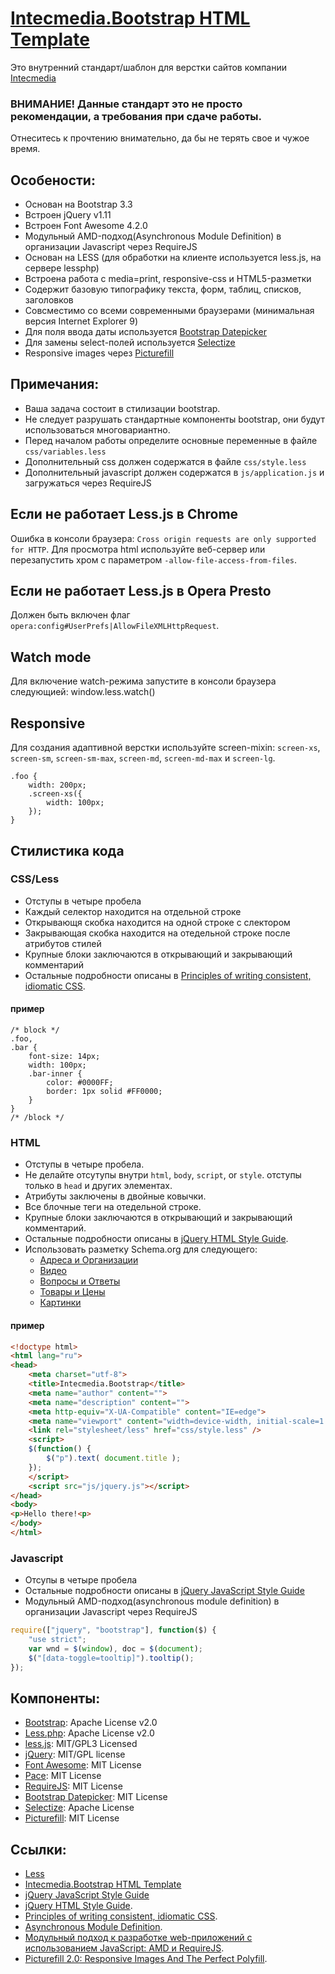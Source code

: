 # [Intecmedia.Bootstrap HTML Template](https://github.com/intecmedia/Intecmedia.Bootstrap)

Это внутренний стандарт/шаблон для верстки сайтов компании [Intecmedia](http://intecmedia.ru)

### **ВНИМАНИЕ!** Данные стандарт это не просто рекомендации, а **требования при сдаче работы**. 

Отнеситесь к прочтению внимательно, да бы не терять свое и чужое время.

## Особености:
* Основан на Bootstrap 3.3
* Встроен jQuery v1.11
* Встроен Font Awesome 4.2.0
* Модульный AMD-подход(Asynchronous Module Definition) в организации Javascript через RequireJS
* Основан на LESS (для обработки на клиенте используется less.js, на сервере lessphp)
* Встроена работа с media=print, responsive-css и HTML5-разметки
* Содержит базовую типографику текста, форм, таблиц, списков, заголовков
* Совсместимо со всеми современными браузерами (минимальная версия Internet Explorer 9)
* Для поля ввода даты используется [Bootstrap Datepicker](https://eonasdan.github.io/bootstrap-datetimepicker/)
* Для замены select-полей используется  [Selectize](http://brianreavis.github.io/selectize.js/)
* Responsive images через [Picturefill](http://scottjehl.github.io/picturefill)

## Примечания:
* Ваша задача состоит в стилизации bootstrap.
* Не следует разрушать стандартные компоненты bootstrap, они будут использоваться многовариантно.
* Перед началом работы определите основные переменные в файле `css/variables.less`
* Дополнительный css должен содержатся в файле `css/style.less`
* Дополнительный javascript должен содержатся в `js/application.js` и загружаться через RequireJS

## Если не работает Less.js в Chrome
Ошибка в консоли браузера: `Cross origin requests are only supported for HTTP`. 
Для просмотра html используйте веб-сервер или перезапустить хром с параметром `-allow-file-access-from-files`.

## Если не работает Less.js в Opera Presto
Должен быть включен флаг `opera:config#UserPrefs|AllowFileXMLHttpRequest`.

## Watch mode
Для включение watch-режима запустите в консоли браузера следующией: window.less.watch()

## Responsive
Для создания адаптивной верстки используйте screen-mixin: `screen-xs`, `screen-sm`, `screen-sm-max`, `screen-md`, `screen-md-max` и `screen-lg`.
```less
.foo {
    width: 200px;  
    .screen-xs({
        width: 100px;
    });
}
```


## Стилистика кода

### CSS/Less
* Отступы в четыре пробела
* Каждый селектор находится на отдельной строке
* Открывающя скобка находится на одной строке с слектором
* Закрывающая скобка находится на отедельной строке после атрибутов стилей
* Крупные блоки заключаются в открывающий и закрывающий комментарий
* Остальные подробности описаны в [Principles of writing consistent, idiomatic CSS](https://github.com/necolas/idiomatic-css/tree/master/translations/ru-RU).

#### пример
```less
/* block */
.foo,
.bar {
    font-size: 14px;  
    width: 100px;  
    .bar-inner {
        color: #0000FF;
        border: 1px solid #FF0000;
    }
}
/* /block */
```

### HTML
* Отступы в четыре пробела.
* Не делайте отсутупы внутри `html`, `body`, `script`, or `style`. отступы только в `head` и других элементах.
* Атрибуты заключены в двойные ковычки.
* Все блочные теги на отедельной строке.
* Крупные блоки заключаются в открывающий и закрывающий комментарий.
* Остальные подробности описаны в [jQuery HTML Style Guide](http://contribute.jquery.org/style-guide/html/).
* Использовать разметку Schema.org для следующего:
    * [Адреса и Организации](http://help.yandex.ru/webmaster/supported-schemas/address-organization.xml)
    * [Видео](http://help.yandex.ru/webmaster/supported-schemas/video.xml)
    * [Вопросы и Ответы](http://help.yandex.ru/webmaster/supported-schemas/questions.xml)
    * [Товары и Цены](http://help.yandex.ru/webmaster/supported-schemas/goods-prices.xml)
    * [Картинки](http://help.yandex.ru/webmaster/supported-schemas/image.xml)

#### пример
```html
<!doctype html>
<html lang="ru">
<head>
    <meta charset="utf-8">
    <title>Intecmedia.Bootstrap</title>
    <meta name="author" content="">
    <meta name="description" content="">
    <meta http-equiv="X-UA-Compatible" content="IE=edge">
    <meta name="viewport" content="width=device-width, initial-scale=1.0">
    <link rel="stylesheet/less" href="css/style.less" />
    <script>
    $(function() {
        $("p").text( document.title );
    });
    </script>
    <script src="js/jquery.js"></script>
</head>
<body>
<p>Hello there!<p>
</body>
</html>
```

### Javascript
* Отсупы в четыре пробела
* Остальные подробности описаны в [jQuery JavaScript Style Guide](http://contribute.jquery.org/style-guide/js/)
* Модульный AMD-подход(asynchronous module definition) в организации Javascript через RequireJS
```javascript
require(["jquery", "bootstrap"], function($) {
    "use strict";
    var wnd = $(window), doc = $(document);
    $("[data-toggle=tooltip]").tooltip();
});
```

## Компоненты:
* [Bootstrap](http://getbootstrap.com/): Apache License v2.0
* [Less.php](http://lessphp.gpeasy.com): Apache License v2.0
* [less.js](http://lesscss.org ): MIT/GPL3 Licensed
* [jQuery](http://jquery.com/): MIT/GPL license
* [Font Awesome](http://fortawesome.github.io/Font-Awesome/): MIT License
* [Pace](http://github.hubspot.com/pace/): MIT License
* [RequireJS](http://requirejs.org/): MIT License
* [Bootstrap Datepicker](https://eonasdan.github.io/bootstrap-datetimepicker/): MIT License
* [Selectize](http://brianreavis.github.io/selectize.js/): Apache License
* [Picturefill](http://scottjehl.github.io/picturefill): MIT License

## Ссылки:
* [Less](http://lesscss.org/)
* [Intecmedia.Bootstrap HTML Template](https://github.com/intecmedia/Intecmedia.Bootstrap)
* [jQuery JavaScript Style Guide](http://contribute.jquery.org/style-guide/js/)
* [jQuery HTML Style Guide](http://contribute.jquery.org/style-guide/html/).
* [Principles of writing consistent, idiomatic CSS](https://github.com/necolas/idiomatic-css/tree/master/translations/ru-RU).
* [Asynchronous Module Definition](https://github.com/amdjs/amdjs-api/wiki/AMD).
* [Модульный подход к разработке web-приложений с использованием JavaScript: AMD и RequireJS](http://habrahabr.ru/post/152833/).
* [Picturefill 2.0: Responsive Images And The Perfect Polyfill](http://www.smashingmagazine.com/2014/05/12/picturefill-2-0-responsive-images-and-the-perfect-polyfill/).
